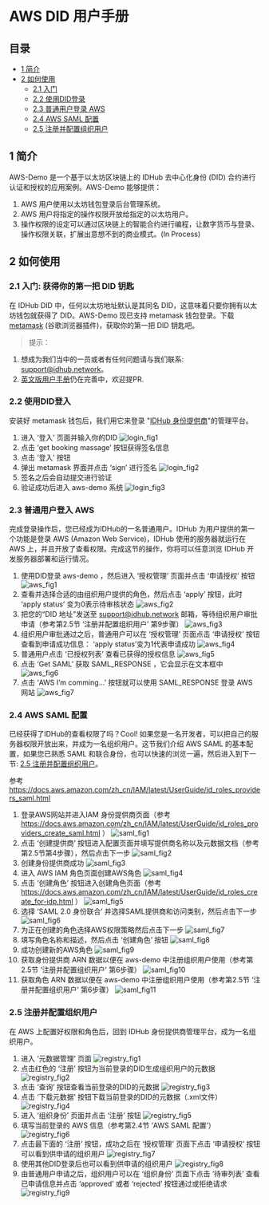 # AWS DID 用户手册

## 目录
- [1 简介](#1-简介)  
- [2 如何使用](#2-如何使用)
  - [2.1 入门](#21-入门-获得你的第一把-did-钥匙)
  - [2.2 使用DID登录](#22-使用did登录)
  - [2.3 普通用户登录 AWS](#23-普通用户登录-AWS)
  - [2.4 AWS SAML 配置](#24-aws-saml-配置)
  - [2.5 注册并配置组织用户](#25-注册并配置组织用户)

## 1 简介

AWS-Demo 是一个基于以太坊区块链上的 IDHub 去中心化身份 (DID) 合约进行认证和授权的应用案例。AWS-Demo 能够提供：
 1. AWS 用户使用以太坊钱包登录后台管理系统。
 1. AWS 用户将指定的操作权限开放给指定的以太坊用户。
 1. 操作权限的设定可以通过区块链上的智能合约进行编程，让数字货币与登录、操作权限关联，扩展出意想不到的商业模式。(In Process)

## 2 如何使用

### 2.1 入门: 获得你的第一把 DID 钥匙
在 IDHub DID 中，任何以太坊地址默认是其同名 DID，这意味着只要你拥有以太坊钱包就获得了 DID。AWS-Demo 现已支持 metamask 钱包登录。下载 [metamask](https://metamask.io) (谷歌浏览器插件)，获取你的第一把 DID 钥匙吧。

> 提示：
1. 想成为我们当中的一员或者有任何问题请与我们联系: support@idhub.network。
2. [英文版用户手册](./user_manual_EN.md)仍在完善中，欢迎提PR.

### 2.2 使用DID登入
安装好 metamask 钱包后，我们用它来登录 "[IDHub 身份提供商](http://aws-demo.idhub.network)"的管理平台。
 1. 进入 ‘登入’ 页面并输入你的DID
 ![login_fig1](images/login_fig1.jpg)
 1. 点击 ‘get booking massage’ 按钮获得签名信息
 1. 点击 ‘登⼊’ 按钮
 1. 弹出 metamask 界⾯并点击 ‘sign’ 进⾏签名
 ![login_fig2](images/login_fig2.jpg)
 1. 签名之后会自动提交进行验证
 1. 验证成功后进入 aws-demo 系统
 ![login_fig3](images/login_fig3.jpg)

### 2.3 普通用户登入 AWS
完成登录操作后，您已经成为IDHub的一名普通用户。IDHub 为用户提供的第一个功能是登录 AWS (Amazon Web Service)，IDHub 使用的服务器就运行在 AWS 上，并且开放了查看权限。完成这节的操作，你将可以任意浏览 IDHub 开发服务器部署和运行情况。


 1. 使用DID登录 aws-demo ，然后进入 ‘授权管理’ 页面并点击 ‘申请授权’ 按钮
 ![aws_fig1](images/registry_fig8_and_aws_fig1.jpg)
 1. 查看并选择合适的由组织用户提供的角色，然后点击 ‘apply’ 按钮，此时 ‘apply status’ 变为0表示待审核状态
 ![aws_fig2](images/aws_fig2.jpg)
 1. 把您的“DID 地址”发送至 support@idhub.network 邮箱，等待组织用户审批申请（参考第2.5节 ‘注册并配置组织用户’ 第9步骤）
 ![aws_fig3](images/registry_fig9_and_aws_fig3.jpg)
 1. 组织用户审批通过之后，普通用户可以在 ‘授权管理’ 页面点击 ‘申请授权’ 按钮查看到申请成功信息： ‘apply status’变为1代表申请成功
 ![aws_fig4](images/aws_fig4.jpg)
 1. 普通用户点击 ‘已授权列表’ 查看已获得的授权信息
 ![aws_fig5](images/aws_fig5.jpg)
 1. 点击 ‘Get SAML’ 获取 SAML_RESPONSE ，它会显示在文本框中
 ![aws_fig6](images/aws_fig6.jpg)
 1. 点击 ‘AWS I’m comming…’ 按钮就可以使用 SAML_RESPONSE 登录 AWS 网站
 ![aws_fig7](images/aws_fig7.jpg)

### 2.4 AWS SAML 配置
已经获得了IDHub的查看权限了吗？Cool! 如果您是一名开发者，可以把自己的服务器权限开放出来，并成为一名组织用户。这节我们介绍 AWS SAML 的基本配置，如果您已熟悉 SAML 和联合身份，也可以快速的浏览一遍，然后进入到下一节: [2.5 注册并配置组织用户](#25-注册并配置组织用户)。

参考 https://docs.aws.amazon.com/zh_cn/IAM/latest/UserGuide/id_roles_providers_saml.html

 1. 登录AWS网站并进入IAM 身份提供商页面（参考 https://docs.aws.amazon.com/zh_cn/IAM/latest/UserGuide/id_roles_providers_create_saml.html ）
 ![saml_fig1](images/saml_fig1.jpg)
 1. 点击 ‘创建提供商’ 按钮进入配置页面并填写提供商名称以及元数据文档（参考第2.5节第4步骤），然后点击下一步
 ![saml_fig2](images/saml_fig2.jpg)
 1. 创建身份提供商成功
 ![saml_fig3](images/saml_fig3.jpg)
 1. 进入 AWS IAM 角色页面创建AWS角色
 ![saml_fig4](images/saml_fig4.jpg)
 1. 点击 ‘创建角色’ 按钮进入创建角色页面（参考 https://docs.aws.amazon.com/zh_cn/IAM/latest/UserGuide/id_roles_create_for-idp.html ）
 ![saml_fig5](images/saml_fig5.jpg)
 1. 选择 ‘SAML 2.0 身份联合’ 并选择SAML提供商和访问类别，然后点击下一步
 ![saml_fig6](images/saml_fig6.jpg)
 1. 为正在创建的角色选择AWS权限策略然后点击下一步
 ![saml_fig7](images/saml_fig7.jpg)
 1. 填写角色名称和描述，然后点击 ‘创建角色’ 按钮
 ![saml_fig8](images/saml_fig8.jpg)
 1. 成功创建新的AWS角色
 ![saml_fig9](images/saml_fig9.jpg)
 1. 获取身份提供商 ARN 数据以便在 aws-demo 中注册组织用户使用（参考第2.5节 ‘注册并配置组织用户’ 第6步骤）
 ![saml_fig10](images/saml_fig10.jpg)
 1. 获取角色 ARN 数据以便在 aws-demo 中注册组织用户使用（参考第2.5节 ‘注册并配置组织用户’ 第6步骤）
 ![saml_fig11](images/saml_fig11.jpg)

### 2.5 注册并配置组织用户
在 AWS 上配置好权限和角色后，回到 IDHub 身份提供商管理平台，成为一名组织用户。
 1. 进入 ‘元数据管理’ 页面
 ![registry_fig1](images/registry_fig1.jpg)
 1. 点击红色的 ‘注册’ 按钮为当前登录的DID生成组织用户的元数据
 ![registry_fig2](images/registry_fig2.jpg)
 1. 点击 ‘查询’ 按钮查看当前登录的DID的元数据
 ![registry_fig3](images/registry_fig3.jpg)
 1. 点击 ‘下载元数据’ 按钮下载当前登录的DID的元数据（.xml文件）
 ![registry_fig4](images/registry_fig4.jpg)
 1. 进入 ‘组织身份’ 页面并点击 ‘注册’ 按钮
 ![registry_fig5](images/registry_fig5.jpg)
 1. 填写当前登录的 AWS 信息（参考第2.4节 ‘AWS SAML 配置’）
 ![registry_fig6](images/registry_fig6.jpg)
 1. 点击最下面的 ‘注册’ 按钮，成功之后在 ‘授权管理’ 页面下点击 ‘申请授权’ 按钮可以看到供申请的组织用户
 ![registry_fig7](images/registry_fig7.jpg)
 1. 使用其他DID登录后也可以看到供申请的组织用户
 ![registry_fig8](images/registry_fig8_and_aws_fig1.jpg)
 1. 由普通用户申请之后，组织用户可以在 ‘组织身份’ 页面下点击 ‘待审列表’ 查看已申请信息并点击 ‘approved’ 或者 ‘rejected’ 按钮通过或拒绝请求
 ![registry_fig9](images/registry_fig9_and_aws_fig3.jpg)
